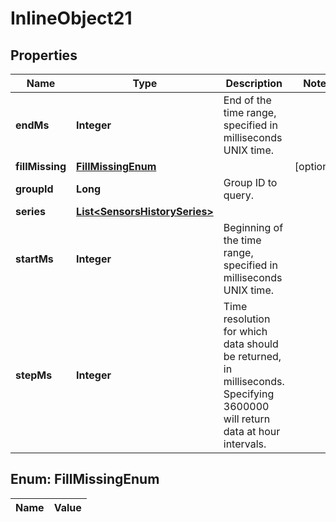 
# InlineObject21

## Properties
Name | Type | Description | Notes
------------ | ------------- | ------------- | -------------
**endMs** | **Integer** | End of the time range, specified in milliseconds UNIX time. | 
**fillMissing** | [**FillMissingEnum**](#FillMissingEnum) |  |  [optional]
**groupId** | **Long** | Group ID to query. | 
**series** | [**List&lt;SensorsHistorySeries&gt;**](SensorsHistorySeries.md) |  | 
**startMs** | **Integer** | Beginning of the time range, specified in milliseconds UNIX time. | 
**stepMs** | **Integer** | Time resolution for which data should be returned, in milliseconds. Specifying 3600000 will return data at hour intervals. | 


<a name="FillMissingEnum"></a>
## Enum: FillMissingEnum
Name | Value
---- | -----



